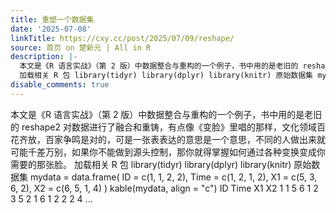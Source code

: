 ```yaml
---
title: 重塑一个数据集
date: '2025-07-08'
linkTitle: https://cxy.cc/post/2025/07/09/reshape/
source: 首页 on 楚新元 | All in R
description: |-
  本文是《R 语言实战》（第 2 版）中数据整合与重构的一个例子，书中用的是老旧的 reshape2 对数据进行了融合和重铸，有点像《变脸》里唱的那样，文化领域百花齐放，百家争鸣是对的，可是一张表表达的意思是一个意思，不同的人做出来就可能千差万别，如果你不能做到源头控制，那你就得掌握如何通过各种变换变成你需要的那张脸。
  加载相关 R 包 library(tidyr) library(dplyr) library(knitr) 原始数据集 mydata = data.frame( ID = c(1, 1, 2, 2), Time = c(1, 2, 1, 2), X1 = c(5, 3, 6, 2), X2 = c(6, 5, 1, 4) ) kable(mydata, align = &quot;c&quot;) ID Time X1 X2 1 1 5 6 1 2 3 5 2 1 6 1 2 2 2 4 ...
disable_comments: true
---
```

本文是《R 语言实战》（第 2 版）中数据整合与重构的一个例子，书中用的是老旧的 reshape2 对数据进行了融合和重铸，有点像《变脸》里唱的那样，文化领域百花齐放，百家争鸣是对的，可是一张表表达的意思是一个意思，不同的人做出来就可能千差万别，如果你不能做到源头控制，那你就得掌握如何通过各种变换变成你需要的那张脸。
加载相关 R 包 library(tidyr) library(dplyr) library(knitr) 原始数据集 mydata = data.frame( ID = c(1, 1, 2, 2), Time = c(1, 2, 1, 2), X1 = c(5, 3, 6, 2), X2 = c(6, 5, 1, 4) ) kable(mydata, align = &quot;c&quot;) ID Time X1 X2 1 1 5 6 1 2 3 5 2 1 6 1 2 2 2 4 ...